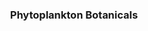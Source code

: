 ---
class: "col-sm-6 col-md-4 grid-item studio_art"
image: assets/images/portfolio/studio_art/phytoplankton_botanicals/010.jpg
link: "discipline/studio_art_projects.html#phytoplankton_botanicals"
focus: Botanical Illustration
name: Phytoplankton Botanicals
description: An attempt to capture Sara Boccaccini Meadows' style.
display_order: 4

divid: phytoplankton_botanicals
title: <h3>Phytoplankton Botanicals</h3>
description_long: <p>These drawings were produced in a botanical illustration study in the style of Sara Boccaccini Meadows. Phytoplankton are a break from typical botanical illustration subjects.</p>
imagelinks: 
  - /assets/images/portfolio/studio_art/phytoplankton_botanicals/010.jpg
  - /assets/images/portfolio/studio_art/phytoplankton_botanicals/011.jpg
  - /assets/images/portfolio/studio_art/phytoplankton_botanicals/012.jpg

images: 
  - /assets/images/portfolio/studio_art/phytoplankton_botanicals/010.jpg
  - /assets/images/portfolio/studio_art/phytoplankton_botanicals/011.jpg
  - /assets/images/portfolio/studio_art/phytoplankton_botanicals/012.jpg

foci: 
  - Scale 
  - Rhythm and Balance
  - Color

---